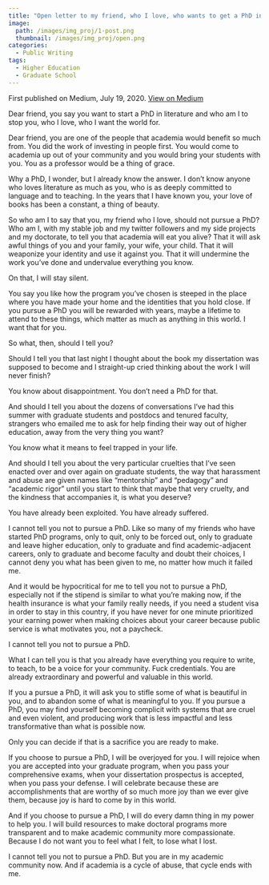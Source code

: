 ```yaml
---
title: "Open letter to my friend, who I love, who wants to get a PhD in literature"
image: 
  path: /images/img_proj/1-post.png
  thumbnail: /images/img_proj/open.png
categories:
  - Public Writing
tags:
  - Higher Education
  - Graduate School
---
```


First published on Medium, July 19, 2020. [View on Medium](https://halperta.medium.com/open-letter-to-my-friend-who-i-love-who-wants-to-get-a-phd-in-literature-87392dabec16)

Dear friend, you say you want to start a PhD in literature and who am I to stop you, who I love, who I want the world for.

Dear friend, you are one of the people that academia would benefit so much from. You did the work of investing in people first. You would come to academia up out of your community and you would bring your students with you. You as a professor would be a thing of grace.

Why a PhD, I wonder, but I already know the answer. I don’t know anyone who loves literature as much as you, who is as deeply committed to language and to teaching. In the years that I have known you, your love of books has been a constant, a thing of beauty.

So who am I to say that you, my friend who I love, should not pursue a PhD? Who am I, with my stable job and my twitter followers and my side projects and my doctorate, to tell you that academia will eat you alive? That it will ask awful things of you and your family, your wife, your child. That it will weaponize your identity and use it against you. That it will undermine the work you’ve done and undervalue everything you know.

On that, I will stay silent.

You say you like how the program you’ve chosen is steeped in the place where you have made your home and the identities that you hold close. If you pursue a PhD you will be rewarded with years, maybe a lifetime to attend to these things, which matter as much as anything in this world. I want that for you.

So what, then, should I tell you?

Should I tell you that last night I thought about the book my dissertation was supposed to become and I straight-up cried thinking about the work I will never finish?

You know about disappointment. You don’t need a PhD for that.

And should I tell you about the dozens of conversations I’ve had this summer with graduate students and postdocs and tenured faculty, strangers who emailed me to ask for help finding their way out of higher education, away from the very thing you want?

You know what it means to feel trapped in your life.

And should I tell you about the very particular cruelties that I’ve seen enacted over and over again on graduate students, the way that harassment and abuse are given names like “mentorship” and “pedagogy” and “academic rigor” until you start to think that maybe that very cruelty, and the kindness that accompanies it, is what you deserve?

You have already been exploited. You have already suffered.

I cannot tell you not to pursue a PhD. Like so many of my friends who have started PhD programs, only to quit, only to be forced out, only to graduate and leave higher education, only to graduate and find academic-adjacent careers, only to graduate and become faculty and doubt their choices, I cannot deny you what has been given to me, no matter how much it failed me.

And it would be hypocritical for me to tell you not to pursue a PhD, especially not if the stipend is similar to what you’re making now, if the health insurance is what your family really needs, if you need a student visa in order to stay in this country, if you have never for one minute prioritized your earning power when making choices about your career because public service is what motivates you, not a paycheck.

I cannot tell you not to pursue a PhD.

What I can tell you is that you already have everything you require to write, to teach, to be a voice for your community. Fuck credentials. You are already extraordinary and powerful and valuable in this world.

If you a pursue a PhD, it will ask you to stifle some of what is beautiful in you, and to abandon some of what is meaningful to you. If you pursue a PhD, you may find yourself becoming complicit with systems that are cruel and even violent, and producing work that is less impactful and less transformative than what is possible now.

Only you can decide if that is a sacrifice you are ready to make.

If you choose to pursue a PhD, I will be overjoyed for you. I will rejoice when you are accepted into your graduate program, when you pass your comprehensive exams, when your dissertation prospectus is accepted, when you pass your defense. I will celebrate because these are accomplishments that are worthy of so much more joy than we ever give them, because joy is hard to come by in this world.

And if you choose to pursue a PhD, I will do every damn thing in my power to help you. I will build resources to make doctoral programs more transparent and to make academic community more compassionate. Because I do not want you to feel what I felt, to lose what I lost.

I cannot tell you not to pursue a PhD. But you are in my academic community now. And if academia is a cycle of abuse, that cycle ends with me.